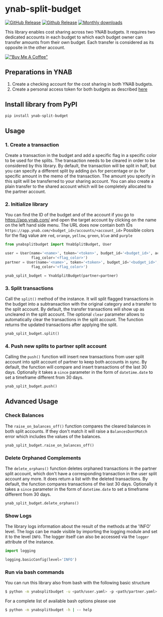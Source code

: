 # ynab-split-budget

[![GitHub Release](https://img.shields.io/github/release/dnbasta/ynab-split-budget?style=flat)]() 
[![Github Release](https://img.shields.io/maintenance/yes/2100)]()
[![Monthly downloads](https://img.shields.io/pypi/dm/ynab-split-budget)]()

This library enables cost sharing across two YNAB budgets. It requires two dedicated accounts in each budget to which
each budget owner can transfer amounts from their own budget. Each transfer is considered as its opposite in the other 
account.

[!["Buy Me A Coffee"](https://www.buymeacoffee.com/assets/img/custom_images/orange_img.png)](https://www.buymeacoffee.com/dnbasta)

## Preparations in YNAB
1. Create a checking account for the cost sharing in both YNAB budgets.
2. Create a personal access token for both budgets as described [here](https://api.ynab.com/)

## Install library from PyPI

```bash
pip install ynab-split-budget
```
## Usage
### 1. Create a transaction
Create a transaction in the budget and add a specific flag in a specific color to be used for the splits. The 
transaction needs to be cleared in order to be considered by this library. By default, the transaction will be split 
in half, but you can specify a different split by adding `@x%` for percentage or `@x` for specific amount in the memo 
of the transaction. The amount you specify in this split will be transferred to your sharing account. You can also 
create a plain transfer to the shared account which will be completely allocated to the partner account.

### 2. Initialize library
You can find the ID of the budget and of the account if you go to https://app.ynab.com/ and open the target account by
clicking on the name on the left hand side menu. The URL does now contain both IDs 
`https://app.ynab.com/<budget_id>/accounts/<account_id>`
Possible colors for the flag value are `red`, `orange`, `yellow`, `green`, `blue` and `purple`
```py
from ynabsplitbudget import YnabSplitBudget, User

user = User(name='<name>', token='<token>', budget_id='<budget_id>', account_id='<account_id', 
            flag_color='<flag_color>')
partner = User(name='<name>', token='<token>', budget_id='<budget_id>', account_id='<account_id', 
            flag_color='<flag_color>')

ynab_split_budget = YnabSplitBudget(partner=partner)
```
### 3. Split transactions
Call the `split()` method of the instance. It will split flagged transactions in the budget into a subtransaction with
the original category and a transfer to the split account. By default, the transfer transactions will show up as 
uncleared in the split account. The optional `clear` parameter allows to automatically clear the transactions in 
the split account. The function returns the updated transactions after applying the split.
```py
ynab_split_budget.split()
```

### 4. Push new splits to partner split account
Calling the `push()` function will insert new transactions from user split account into split account of partner to keep
both accounts in sync. By default, the function will compare and insert transactions of the last 30 days. Optionally it 
takes a `since` parameter in the form of `datetime.date` to set a timeframe different from 30 days. 

```py
ynab_split_budget.push()
```
## Advanced Usage
### Check Balances
The `raise_on_balances_off()` function compares the cleared balances in both split accounts. If they don't match it 
will raise a `BalancesDontMatch` error which includes the values of the balances.
```py
ynab_split_budget.raise_on_balances_off()
```
### Delete Orphaned Complements
The `delete_orphans()` function deletes orphaned transactions in the partner split account, which don't have a 
corresponding transaction in the user split account any more. It does return a list with the deleted transactions. 
By default, the function compares transactions of the last 30 days. Optionally it takes a `since` parameter in the 
form of `datetime.date` to set a timeframe different from 30 days.

```py
ynab_split_budget.delete_orphans()
```
### Show Logs
The library logs information about the result of the methods at the 'INFO' level. The logs can be made visible by 
importing the logging module and set it to the level `INFO`. The logger itself can also be accessed via the `logger` 
attribute of the instance.
```py
import logging

logging.basicConfig(level='INFO')
```
### Run via bash commands
You can run this library also from bash with the following basic structure
```bash
$ python -m ynabsplitbudget -u <path/user.yaml> -p <path/partner.yaml> --split
```
For a complete list of available bash options please use
```bash
$ python -m ynabsplitbudget -h | -- help
```

